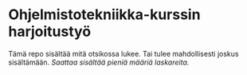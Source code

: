 # Ohjelmistotekniikka-kurssin harjoitustyö
Tämä repo sisältää mitä otsikossa lukee. Tai tulee mahdollisesti
joskus sisältämään. *Saattaa sisältää pieniä määriä laskareita.*
